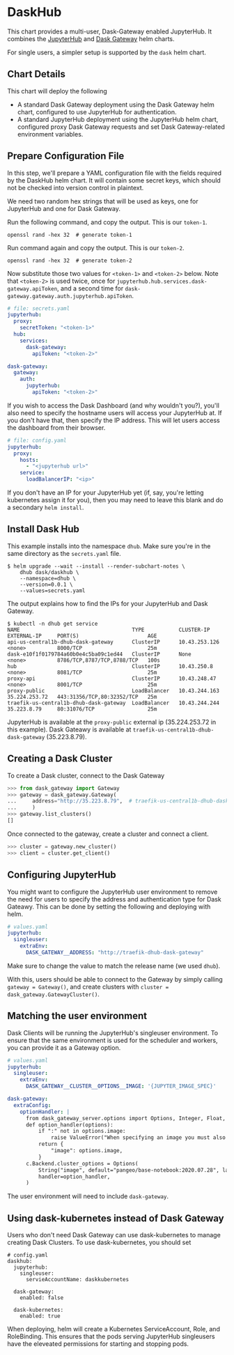 # DaskHub

This chart provides a multi-user, Dask-Gateway enabled JupyterHub.
It combines the [JupyterHub](https://jupyterhub.readthedocs.io/en/stable/)
and [Dask Gateway](https://gateway.dask.org/) helm charts.

For single users, a simpler setup is supported by the `dask` helm chart.

## Chart Details

This chart will deploy the following

- A standard Dask Gateway deployment using the Dask Gateway helm chart,
  configured to use JupyterHub for authentication.
- A standard JupyterHub deployment using the JupyterHub helm chart,
  configured proxy Dask Gateway requests and set Dask Gateway-related
  environment variables.

## Prepare Configuration File

In this step, we'll prepare a YAML configuration file with the fields
required by the DaskHub helm chart. It will contain some secret
keys, which should not be checked into version control in plaintext.

We need two random hex strings that will be used as keys, one for
JupyterHub and one for Dask Gateway.

Run the following command, and copy the output. This is our `token-1`.

```console
openssl rand -hex 32  # generate token-1
```

Run command again and copy the output. This is our `token-2`.

```console
openssl rand -hex 32  # generate token-2
```

Now substitute those two values for `<token-1>` and `<token-2>` below.
Note that `<token-2>` is used twice, once for `jupyterhub.hub.services.dask-gateway.apiToken`, and a second time for `dask-gateway.gateway.auth.jupyterhub.apiToken`.


```yaml
# file: secrets.yaml
jupyterhub:
  proxy:
    secretToken: "<token-1>"
  hub:
    services:
      dask-gateway:
        apiToken: "<token-2>"

dask-gateway:
  gateway:
    auth:
      jupyterhub:
        apiToken: "<token-2>"
```

If you wish to access the Dask Dashboard (and why wouldn't you?), you'll also
need to specify the hostname users will access your JupyterHub at. If you don't
have that, then specify the IP address. This will let users access the dashboard
from their browser.
 
```yaml
# file: config.yaml
jupyterhub:
  proxy:
    hosts:
      - "<jupyterhub url>"
    service:
      loadBalancerIP: "<ip>"
```
 
If you don't have an IP for your JupyterHub yet (if, say, you're letting
kubernetes assign it for you), then you may need to leave this blank and
do a secondary `helm install`.
 
## Install Dask Hub

This example installs into the namespace `dhub`. Make sure you're
in the same directory as the `secrets.yaml` file.

```console
$ helm upgrade --wait --install --render-subchart-notes \
    dhub dask/daskhub \
    --namespace=dhub \
    --version=0.0.1 \
    --values=secrets.yaml
```

The output explains how to find the IPs for your JupyterHub and Dask Gateway.

```console
$ kubectl -n dhub get service
NAME                                    TYPE           CLUSTER-IP      EXTERNAL-IP     PORT(S)                      AGE
api-us-central1b-dhub-dask-gateway      ClusterIP      10.43.253.126   <none>          8000/TCP                     25m
dask-e10f1f0179784a60b0e4c5ba09c1ed44   ClusterIP      None            <none>          8786/TCP,8787/TCP,8788/TCP   100s
hub                                     ClusterIP      10.43.250.8     <none>          8081/TCP                     25m
proxy-api                               ClusterIP      10.43.248.47    <none>          8001/TCP                     25m
proxy-public                            LoadBalancer   10.43.244.163   35.224.253.72   443:31356/TCP,80:32352/TCP   25m
traefik-us-central1b-dhub-dask-gateway  LoadBalancer   10.43.244.244   35.223.8.79     80:31076/TCP                 25m
```

JupyterHub is available at the `proxy-public` external ip (35.224.253.72 in this example).
Dask Gateawy is available at `traefik-us-central1b-dhub-dask-gateway` (35.223.8.79).

## Creating a Dask Cluster

To create a Dask cluster, connect to the Dask Gateway

```python
>>> from dask_gateway import Gateway
>>> gateway = dask_gateway.Gateway(
...     address="http://35.223.8.79",  # traefik-us-central1b-dhub-dask-gateway
...     )
>>> gateway.list_clusters()
[]
```

Once connected to the gateway, create a cluster and connect a client.

```python
>>> cluster = gateway.new_cluster()
>>> client = cluster.get_client()
```

## Configuring JupyterHub

You might want to configure the JupyterHub user environment to remove the need
for users to specify the address and authentication type for Dask Gateawy.
This can be done by setting the following and deploying with helm.

```yaml
# values.yaml
jupyterhub:
  singleuser:
    extraEnv:
      DASK_GATEWAY__ADDRESS: "http://traefik-dhub-dask-gateway"
```

Make sure to change the value to match the release name (we used `dhub`).

With this, users should be able to connect to the Gateway by simply calling
`gateway = Gateway()`, and create clusters with `cluster = dask_gateway.GatewayCluster()`.

## Matching the user environment

Dask Clients will be running the JupyterHub's singleuser environment. To ensure
that the same environment is used for the scheduler and workers, you can provide
it as a Gateway option.

```yaml
# values.yaml
jupyterhub:
  singleuser:
    extraEnv:
      DASK_GATEWAY__CLUSTER__OPTIONS__IMAGE: '{JUPYTER_IMAGE_SPEC}'

dask-gateway:
  extraConfig:
    optionHandler: |
      from dask_gateway_server.options import Options, Integer, Float, String
      def option_handler(options):
          if ":" not in options.image:
              raise ValueError("When specifying an image you must also provide a tag")
          return {
              "image": options.image,
          }
      c.Backend.cluster_options = Options(
          String("image", default="pangeo/base-notebook:2020.07.28", label="Image"),
          handler=option_handler,
      )
```

The user environment will need to include `dask-gateway`.

## Using dask-kubernetes instead of Dask Gateway

Users who don't need Dask Gateway can use dask-kubernetes to manage creating Dask Clusters. To use dask-kubernetes, you should set

```
# config.yaml
daskhub:
  jupyterhub:
    singleuser:
      servieAccountName: daskkubernetes

  dask-gateway:
    enabled: false
  
  dask-kubernetes:
    enabled: true
```

When deploying, helm will create a Kubernetes ServiceAccount, Role, and RoleBinding. This ensures that the pods serving JupyterHub singleusers have the eleveated permissions for starting and stopping pods.
